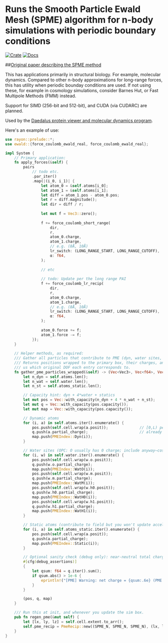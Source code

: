 # Runs the Smooth Particle Ewald Mesh (SPME) algorithm for n-body simulations with periodic boundary conditions

[![Crate](https://img.shields.io/crates/v/ewald.svg)](https://crates.io/crates/ewald)
[![Docs](https://docs.rs/ewald/badge.svg)](https://docs.rs/ewald)

[//]: # ([![DOI]&#40;https://zenodo.org/badge/DOI/10.5281/zenodo.15616833.svg&#41;]&#40;https://doi.org/10.5281/zenodo.15616833&#41;)

##[Original paper describing the SPME method](https://biomolmd.org/mw/images/e/e0/Spme.pdf)

This has applications primarily in structural biology. For example, molecular dynamics. Compared to other
n-body approximations for long-range forces, this has utility when periodic bounday conditions are used.
If not using these, for example in cosmology simulations, consider Barnes Hut, or Fast Multipole Methods (FMM)
instead.

Support for SIMD (256-bit and 512-bit), and CUDA (via CUDARC) are planned.

Used by the [Daedalus protein viewer and molecular dynamics program](https://github.com/david-oconnor/daedalus).

Here's an example of use:

```rust
use rayon::prelude::*;
use ewald::{force_coulomb_ewald_real, force_coulomb_ewald_real};

impl System {
    // Primary application:
    fn apply_forces(&self) {
        pairs
            // todo etc.
            .par_iter()
            .map(|(i_0, i_1)| {
                let atom_0 = &self.atoms[i_0];
                let atom_1 = &self.atoms[i_1];
                let diff = atom_1.pos - atom_0.pos;
                let r = diff.magnitude();
                let dir = diff / r;
    
                let mut f = Vec3::zero();
    
                f += force_coulomb_short_range(
                    dir,
                    r,
                    atom_0.charge,
                    atom_1.charge,
                    // e.g. (8Å, 10Å)
                    lr_switch: (LONG_RANGE_START, LONG_RANGE_CUTOFF),
                    α: f64,
                );
    
                // etc
    
                // todo: Update per the long range PAI
                f += force_coulomb_lr_recip(
                    dir,
                    r,
                    atom_0.charge,
                    atom_1.charge,
                    // e.g. (8Å, 10Å)
                    lr_switch: (LONG_RANGE_START, LONG_RANGE_CUTOFF),
                    α: f64,
                );
    
                atom_0.force += f;
                atom_1.force -= f;
            });
    }
    
    // Helper methods, as required:
    /// Gather all particles that contribute to PME (dyn, water sites, statics).
    /// Returns positions wrapped to the primary box, their charges, and a map telling
    /// us which original DOF each entry corresponds to.
    fn gather_pme_particles_wrapped(&self) -> (Vec<Vec3>, Vec<f64>, Vec<PMEIndex>) {
        let n_dyn = self.atoms.len();
        let n_wat = self.water.len();
        let n_st = self.atoms_static.len();

        // Capacity hint: dyn + 4*water + statics
        let mut pos = Vec::with_capacity(n_dyn + 4 * n_wat + n_st);
        let mut q = Vec::with_capacity(pos.capacity());
        let mut map = Vec::with_capacity(pos.capacity());

        // Dynamic atoms
        for (i, a) in self.atoms.iter().enumerate() {
            pos.push(self.cell.wrap(a.posit));              // [0,L) per axis
            q.push(a.partial_charge);                       // already scaled to Amber units
            map.push(PMEIndex::Dyn(i));
        }

        // Water sites (OPC: O usually has 0 charge; include anyway—cost is negligible)
        for (i, w) in self.water.iter().enumerate() {
            pos.push(self.cell.wrap(w.o.posit));
            q.push(w.o.partial_charge);
            map.push(PMEIndex::WatO(i));
            pos.push(self.cell.wrap(w.m.posit));
            q.push(w.m.partial_charge);
            map.push(PMEIndex::WatM(i));
            pos.push(self.cell.wrap(w.h0.posit));
            q.push(w.h0.partial_charge);
            map.push(PMEIndex::WatH0(i));
            pos.push(self.cell.wrap(w.h1.posit));
            q.push(w.h1.partial_charge);
            map.push(PMEIndex::WatH1(i));
        }

        // Static atoms (contribute to field but you won't update accel)
        for (i, a) in self.atoms_static.iter().enumerate() {
            pos.push(self.cell.wrap(a.posit));
            q.push(a.partial_charge);
            map.push(PMEIndex::Static(i));
        }

        // Optional sanity check (debug only): near-neutral total charge
        #[cfg(debug_assertions)]
        {
            let qsum: f64 = q.iter().sum();
            if qsum.abs() > 1e-6 {
                eprintln!("[PME] Warning: net charge = {qsum:.6e} (PME assumes neutral or a uniform background)");
            }
        }

        (pos, q, map)
    }

    /// Run this at init, and whenever you update the sim box.
    pub fn regen_pme(&mut self) {
        let [lx, ly, lz] = self.cell.extent.to_arr();
        self.pme_recip = PmeRecip::new((SPME_N, SPME_N, SPME_N), (lx, ly, lz), EWALD_ALPHA);
    }
}
```